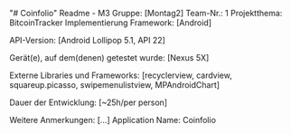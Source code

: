 "# Coinfolio" 
Readme - M3
Gruppe:	[Montag2]
Team-Nr.: 1
Projektthema: BitcoinTracker
Implementierung
Framework:	[Android]

API-Version:	[Android Lollipop 5.1, API 22]

Gerät(e), auf dem(denen) getestet wurde: [Nexus 5X]

Externe Libraries und Frameworks: [recyclerview, cardview, squareup.picasso, swipemenulistview, MPAndroidChart]

Dauer der Entwicklung: [~25h/per person]

Weitere Anmerkungen: [...]
Application Name: Coinfolio